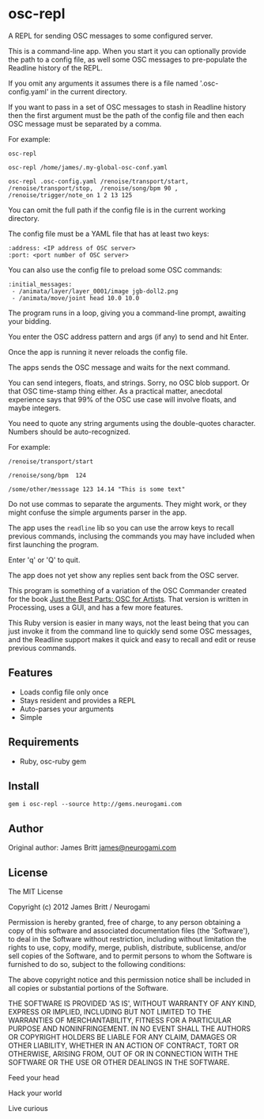 osc-repl
=========

A REPL for sending OSC messages to some configured server.

This is a command-line app.  When you start it you can optionally provide the path to a config file, as well some OSC messages to pre-populate the Readline history of the REPL.


If you omit any arguments it assumes there is a file named '.osc-config.yaml' in the current directory.

If you want to pass in a set of OSC messages to stash in Readline history then the first argument must be the path of the config file and then each OSC message must be separated by a comma.

For example:


    osc-repl 

    osc-repl /home/james/.my-global-osc-conf.yaml

    osc-repl .osc-config.yaml /renoise/transport/start, /renoise/transport/stop,  /renoise/song/bpm 90 , /renoise/trigger/note_on 1 2 13 125


You can omit the full path if the config file is in the current working directory.


The config file must be a YAML file that has at least two keys:

    :address: <IP address of OSC server>
    :port: <port number of OSC server>


 You can also use the config file to preload some OSC commands:


    :initial_messages: 
     - /animata/layer/layer_0001/image jgb-doll2.png
     - /animata/move/joint head 10.0 10.0


The program runs in a loop, giving you a command-line prompt, awaiting your bidding.

You enter the OSC address pattern and args (if any) to send and hit Enter.

Once the app is running it never reloads the config file.

The apps sends the OSC message and waits for the next command.

You can send integers, floats, and strings. Sorry, no OSC blob support. Or that OSC time-stamp thing either. As a practical matter, anecdotal experience says that 99% of the OSC use case will involve floats, and maybe integers.

You need to quote any string arguments using the double-quotes character.  Numbers should be auto-recognized.

For example:


    /renoise/transport/start
    
    /renoise/song/bpm  124

    /some/other/messsage 123 14.14 "This is some text"

Do not use commas to separate the arguments.  They might work, or they might confuse the simple arguments parser in the app.

The app uses the `readline` lib so you can use the arrow keys to recall previous commands, inclusing the commands you may have included when first launching the program.

Enter 'q' or 'Q' to quit.

The app does not yet show any replies sent back from the OSC server.

This program is something of a variation of the OSC Commander created for the book [Just the Best Parts: OSC for Artists](http://osc.justthebestparts.com).  That version is written in Processing, uses a GUI, and has a few more features.

This Ruby version is easier in many ways, not the least being that you can just invoke it from the command line to quickly send some OSC messages, and the Readline support makes it quick and easy to recall and edit or reuse previous commands.


Features
--------

* Loads config file only once
* Stays resident and provides a REPL
* Auto-parses your arguments
* Simple


Requirements
------------

* Ruby, osc-ruby gem

Install
-------

    gem i osc-repl --source http://gems.neurogami.com

Author
------

Original author: James Britt <james@neurogami.com>


License
-------

The MIT License


Copyright (c) 2012 James Britt / Neurogami

Permission is hereby granted, free of charge, to any person obtaining
a copy of this software and associated documentation files (the
'Software'), to deal in the Software without restriction, including
without limitation the rights to use, copy, modify, merge, publish,
distribute, sublicense, and/or sell copies of the Software, and to
permit persons to whom the Software is furnished to do so, subject to
the following conditions:

The above copyright notice and this permission notice shall be
included in all copies or substantial portions of the Software.

THE SOFTWARE IS PROVIDED 'AS IS', WITHOUT WARRANTY OF ANY KIND,
EXPRESS OR IMPLIED, INCLUDING BUT NOT LIMITED TO THE WARRANTIES OF
MERCHANTABILITY, FITNESS FOR A PARTICULAR PURPOSE AND NONINFRINGEMENT.
IN NO EVENT SHALL THE AUTHORS OR COPYRIGHT HOLDERS BE LIABLE FOR ANY
CLAIM, DAMAGES OR OTHER LIABILITY, WHETHER IN AN ACTION OF CONTRACT,
TORT OR OTHERWISE, ARISING FROM, OUT OF OR IN CONNECTION WITH THE
SOFTWARE OR THE USE OR OTHER DEALINGS IN THE SOFTWARE.

Feed your head

Hack your world

Live curious
